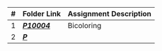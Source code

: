 |   #   | Folder Link | Assignment Description |
| :---: | ----------- | ---------------------- |
|   1  |***<a href= "https://github.com/spathak0919/4883-Programming-Techniques/tree/main/Assignments/A09/p10004">P10004<a/>***|Bicoloring|
|   2 |***<a href= "">P<a/>***||
